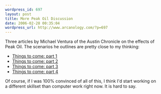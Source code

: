 ```yaml
--- 
wordpress_id: 697
layout: post
title: More Peak Oil Discussion
date: 2006-02-28 00:35:04
wordpress_url: http://www.arcanology.com/?p=697
---
```

Three articles by Michael Ventura of the Austin Chronicle on the effects of Peak Oil. The scenarios he outlines are pretty close to my thinking: <ul>
                                                                                                                                                                                                                                                                                                                                                                                                                                                                                                                                                                                                                                                                                                                                                                                              <li>
                                                                                                                                                                                                                                                                                                                                                                                                                                                                                                                                                                                                                                                                                                                                                                                                <a href="http://www.austinchronicle.com/issues/dispatch/2005-09-30/cols_ventura.html">Things to come: part 1</a>
                                                                                                                                                                                                                                                                                                                                                                                                                                                                                                                                                                                                                                                                                                                                                                                              </li>
                                                                                                                                                                                                                                                                                                                                                                                                                                                                                                                                                                                                                                                                                                                                                                                              <li>
                                                                                                                                                                                                                                                                                                                                                                                                                                                                                                                                                                                                                                                                                                                                                                                                <a href="http://www.austinchronicle.com/issues/dispatch/2005-10-14/cols_ventura.html">Things to come: part 2</a>
                                                                                                                                                                                                                                                                                                                                                                                                                                                                                                                                                                                                                                                                                                                                                                                              </li>
                                                                                                                                                                                                                                                                                                                                                                                                                                                                                                                                                                                                                                                                                                                                                                                              <li>
                                                                                                                                                                                                                                                                                                                                                                                                                                                                                                                                                                                                                                                                                                                                                                                                <a href="http://www.austinchronicle.com/issues/dispatch/2005-10-28/cols_ventura.html">Things to come: part 3</a>
                                                                                                                                                                                                                                                                                                                                                                                                                                                                                                                                                                                                                                                                                                                                                                                              </li>
                                                                                                                                                                                                                                                                                                                                                                                                                                                                                                                                                                                                                                                                                                                                                                                              <li>
                                                                                                                                                                                                                                                                                                                                                                                                                                                                                                                                                                                                                                                                                                                                                                                                <a href="http://www.austinchronicle.com/issues/dispatch/2005-11-11/cols_ventura.html">Things to come: part 4</a>
                                                                                                                                                                                                                                                                                                                                                                                                                                                                                                                                                                                                                                                                                                                                                                                              </li>
                                                                                                                                                                                                                                                                                                                                                                                                                                                                                                                                                                                                                                                                                                                                                                                            </ul> Of course, if I was 100% convinced of all of this, I think I'd start working on a different skillset than computer work right now. It is hard to say.